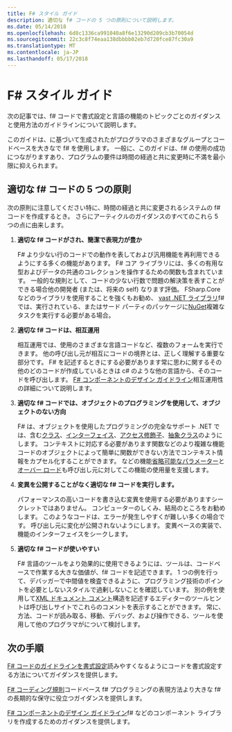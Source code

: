 ```yaml
---
title: F# スタイル ガイド
description: 適切な f# コードの 5 つの原則について説明します。
ms.date: 05/14/2018
ms.openlocfilehash: 6d8c1336ca991040a8f6e13290d209cb3b70054d
ms.sourcegitcommit: 22c3c8f74eaa138dbbbb02eb7d720fce87fc30a9
ms.translationtype: MT
ms.contentlocale: ja-JP
ms.lasthandoff: 05/17/2018
---
```

# <a name="f-style-guide"></a>F# スタイル ガイド

次の記事では、f# コードで書式設定と言語の機能のトピックごとのガイダンスと使用方法のガイドラインについて説明します。

このガイドは、に基づいて生成されたがプログラマのさまざまなグループとコードベースを大きなで f# を使用します。 一般に、このガイドは、f# の使用の成功につながりますあり、プログラムの要件は時間の経過と共に変更時に不満を最小限に抑えられます。

## <a name="five-principles-of-good-f-code"></a>適切な f# コードの 5 つの原則

次の原則に注意してください特に、時間の経過と共に変更されるシステムの f# コードを作成するとき。 さらにアーティクルのガイダンスのすべてのこれら 5 つの点に由来します。

1. **適切な f# コードがされ、簡潔で表現力が豊か**

    F# より少ない行のコードでの動作を表しておよび汎用機能を再利用できるようにする多くの機能があります。 F# コア ライブラリには、多くの有用な型およびデータの共通のコレクションを操作するための関数も含まれています。 一般的な規則として、コードの少ない行数で問題の解決策を表すことができる場合他の開発者 (または、将来の self) なります評価。 FSharp.Core などのライブラリを使用することを強くもお勧め、 [vast .NET ライブラリ](https://docs.microsoft.com/dotnet/api/)f# では、実行されている、またはサード パーティのパッケージに[NuGet](https://www.nuget.org/)複雑なタスクを実行する必要がある場合。

2. **適切な f# コードは、相互運用**

    相互運用では、使用のさまざまな言語コードなど、複数のフォームを実行できます。 他の呼び出し元が相互にコードの境界とは、正しく理解する重要な部分です。 F# を記述するときにする必要があります常に思わに関するその他のどのコードが作成しているときは c# のような他の言語から、そのコードを呼び出します。 [F# コンポーネントのデザイン ガイドライン](component-design-guidelines.md)相互運用性の詳細について説明します。

3. **適切な f# コードでは、オブジェクトのプログラミングを使用して、オブジェクトのない方向**

    F# は、オブジェクトを使用したプログラミングの完全なサポート .NET では、含む[クラス](../language-reference/classes.md)、[インターフェイス](../language-reference/interfaces.md)、[アクセス修飾子](../language-reference/access-control.md)、[抽象クラス](../language-reference/abstract-classes.md)のようにします。 コンテキストに対応する必要があります関数などのより複雑な機能コードのオブジェクトによって簡単に関数ができない方法でコンテキスト情報をカプセル化することができます。 などの機能[省略可能なパラメーター](../language-reference/members/methods.md#optional-arguments)と[オーバー ロード](../language-reference/members/methods.md#overloaded-methods)も呼び出し元に対してこの機能の使用量を支援します。

4. **変異を公開することがなく適切な f# コードを実行します。**

    パフォーマンスの高いコードを書き込む変異を使用する必要がありますシークレットではありません。 コンピューターのしくみ、結局のところをお勧めします。 このようなコードは、エラーが発生しやすくが難しい多くの場合です。 呼び出し元に変化が公開されないようにします。 変異ベースの実装で、機能のインターフェイスをシークします。

5. **適切な f# コードが使いやすい**

    F# 言語のツールをより効果的に使用できるようには、ツールは、コードベースで作業する大きな価値が、f# コードを記述できます。 1 つの例を行って、デバッガーで中間値を検査できるように、プログラミング技術のポイントを必要としないスタイルで過剰しないことを確認しています。 別の例を使用して[XML ドキュメント コメント](../language-reference/xml-documentation.md)構造を記述するエディターのツールヒントは呼び出しサイトでこれらのコメントを表示することができます。 常に、方法、コードが読み取る、移動、デバッグ、および操作できる、ツールを使用して他のプログラマがについて検討します。

## <a name="next-steps"></a>次の手順

[F# コードのガイドラインを書式設定](formatting.md)読みやすくなるようにコードを書式設定する方法についてガイダンスを提供します。

[F# コーディング規則](conventions.md)コードベース f# プログラミングの表現方法より大きな f# の長期的な保守に役立つガイダンスを提供します。

[F# コンポーネントのデザイン ガイドライン](component-design-guidelines.md)f# などのコンポーネント ライブラリを作成するためのガイダンスを提供します。
